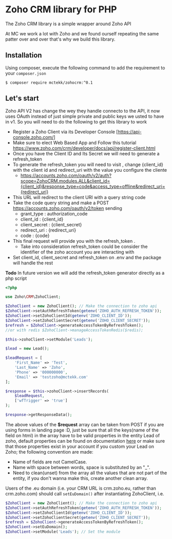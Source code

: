 **Zoho** CRM library for PHP
=============================

The Zoho CRM library is a simple wrapper around Zoho API

At MC we work a lot with Zoho and we found ourself repeating the same patter over and over that's why we build this library.

Installation
------------

Using composer, execute the following command to add the requirement to your `composer.json`

    $ composer require mctekk/zohocrm:^0.1

Let's start
-----------

Zoho API V2 has change the wey they handle connecto to the API,  it now uses OAuth instead of just simple private and public keys we usted to have in v1. So you will need to do the following to get this library to work

- Register a Zoho Client via its Developer Console [https://api-console.zoho.com/]
- Make sure to elect Web Based App and Follow this tutorial https://www.zoho.com/crm/developer/docs/api/register-client.html
- Once you have the Client ID and Its Secret we will need to generate a refresh_token
- To generate the refresh_token you will need to visit , change {client_id} with the client id and redirect_uri with the value you configure the cliente
  - https://accounts.zoho.com/oauth/v2/auth?scope=ZohoCRM.modules.ALL&client_id={client_id}&response_type=code&access_type=offline&redirect_uri={redirect_uri}
- This URL will redirect to the client URI with a query string code 
- Take the code query string and make a POST https://accounts.zoho.com/oauth/v2/token sending 
  - grant_type : authorization_code
  - client_id : {client_id}
  - client_secret : {client_secret}
  - redirect_uri : {redirect_uri}
  - code : {code}
- This final request will provide you with the refresh_token .
  - Take into consideration refresh_token could be consider the identifier of the zoho account you are interacting with
- Set client_id, client_secret and refresh_token on .env and the package will handle the rest

**Todo** In future version we will add the refresh_token generator directly as a php script

```php
<?php

use Zoho\CRM\ZohoClient;

$ZohoClient = new ZohoClient(); // Make the connection to zoho api
$ZohoClient->setAuthRefreshToken(getenv('ZOHO_AUTH_REFRESH_TOKEN'));
$ZohoClient->setZohoClientId(getenv('ZOHO_CLIENT_ID'));
$ZohoClient->setZohoClientSecret(getenv('ZOHO_CLIENT_SECRET'));
$refresh = $ZohoClient->generateAccessTokenByRefreshToken();
//or with redis $ZohoClient->manageAccessTokenRedis($redis);

$this->zohoClient->setModule('Leads');

$lead = new Lead();

$leadRequest = [
	'First_Name' => 'Test',
	'Last_Name' => 'Zoho',
	'Phone' => '000000000',
	'Email' => 'testzoho@mctekk.com'
];

$response = $this->zohoClient->insertRecords(
	$leadRequest,
	['wfTrigger' => 'true']
);

$response->getResponseData();

```

The above values of the **$request** array can be taken from POST if you are using forms in landing page :D, just be sure that all the keys(name of the field on html) in the array have to be valid properties in the entity Lead of zoho, default properties can be found on documentation [here](https://www.zoho.com/crm/help/api/modules-fields.html#Leads) or make sure that those properties exist in your account if you custom your Lead on Zoho; the following convention are made:

- Name of fields are not CamelCase.
- Name with space between words, space is substituted by an "_".
- Need to clean(unset) from the array all the values that are not part of the entity, if you don't wanna make this, create another clean array.

Users of the .eu domain (i.e. your CRM URL is crm.zoho.eu, rather than crm.zoho.com) should call `setEuDomain()` after instantiating ZohoClient, i.e.

```php
$ZohoClient = new ZohoClient(); // Make the connection to zoho api
$ZohoClient->setAuthRefreshToken(getenv('ZOHO_AUTH_REFRESH_TOKEN'));
$ZohoClient->setZohoClientId(getenv('ZOHO_CLIENT_ID'));
$ZohoClient->setZohoClientSecret(getenv('ZOHO_CLIENT_SECRET'));
$refresh = $ZohoClient->generateAccessTokenByRefreshToken();
$ZohoClient->setEuDomain();
$ZohoClient->setModule('Leads'); // Set the module
```
